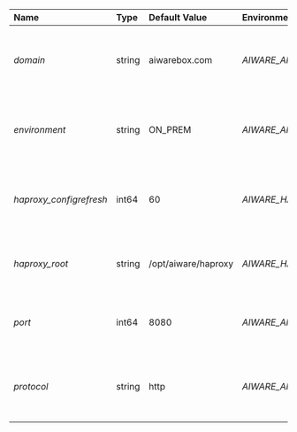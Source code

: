 | Name | Type | Default Value | Environment Var | Description |
 | :--- | :--- | :--- | :--- | :--- |
 | *domain* | string | aiwarebox.com | _AIWARE_APP_DOMAIN_ | This specifies the default domain for aiWARE Applications |
| *environment* | string | ON_PREM | _AIWARE_APP_ENV_ | This specifies the default environment for aiWARE Applications |
| *haproxy_configrefresh* | int64 | 60 | _AIWARE_HAPROXY_CONFIGREFRESH_ | The time period betwen HAProxy configuration refreshes |
| *haproxy_root* | string | /opt/aiware/haproxy | _AIWARE_HAPROXY_ROOT_ | This specifies the filesystem root to use for haproxy |
| *port* | int64 | 8080 | _AIWARE_APP_PORT_ | This specifies the default port for aiWARE Applications |
| *protocol* | string | http | _AIWARE_APP_PROTOCOL_ | This specifies the default protocol for aiWARE Applications |
